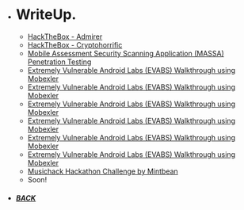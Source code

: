 *  # WriteUp.

   - [HackTheBox - Admirer](https://github.com/Hackplayers/hackthebox-writeups/blob/master/machines/Admirer/HTB-Admirer_AE13.pdf)
   - [HackTheBox - Cryptohorrific](https://github.com/Ap0k4L1p5/hackthebox-writeups/blob/master/challenges/mobile/HTB-Cryptohorrific_AE13.pdf)
   - [Mobile Assessment Security Scanning Application (MASSA) Penetration Testing](/ms.html)
   - [Extremely Vulnerable Android Labs (EVABS) Walkthrough using Mobexler](/blob/master/_content/EVABS_walkthrough_AE13.pdf)
   - [Extremely Vulnerable Android Labs (EVABS) Walkthrough using Mobexler](/_content/EVABS_walkthrough_AE13.pdf)
   - [Extremely Vulnerable Android Labs (EVABS) Walkthrough using Mobexler](https://Ap0k4L1p5.github.io/blob/master/_content/EVABS_walkthrough_AE13.pdf)
   - [Extremely Vulnerable Android Labs (EVABS) Walkthrough using Mobexler](https://Ap0k4L1p5.github.io/_content/EVABS_walkthrough_AE13.pdf)
   - [Extremely Vulnerable Android Labs (EVABS) Walkthrough using Mobexler](https://raw.githubusercontent.com/Ap0k4L1p5/Ap0k4L1p5.github.io/blob/master/_content/EVABS_walkthrough_AE13.pdf)
   - [Extremely Vulnerable Android Labs (EVABS) Walkthrough using Mobexler](https://raw.githubusercontent.com/Ap0k4L1p5/Ap0k4L1p5.github.io/_content/EVABS_walkthrough_AE13.pdf)
   - [Musichack Hackathon Challenge by Mintbean](/content/pages/musichack/index.html)
   - Soon!
*  ##### [BACK](/index.html "Back to Homepage")
